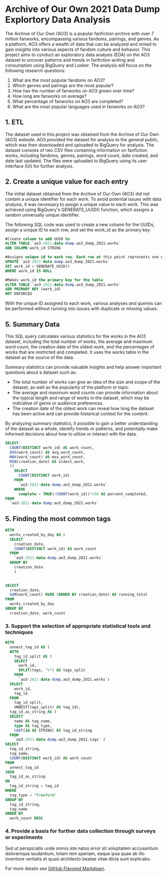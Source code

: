# Archive of Our Own 2021 Data Dump Explortory Data Analysis 
The Archive of Our Own (AO3) is a popular fanfiction archive with over 7 million fanworks, encompassing various fandoms, pairings, and genres. As a platform, AO3 offers a wealth of data that can be analyzed and mined to gain insights into various aspects of fandom culture and behavior.
This project aims to conduct an exploratory data analysis (EDA) on the AO3 dataset to uncover patterns and trends in fanfiction writing and consumption using BigQuery and Looker. The analysis will focus on the following research questions:
1. What are the most popular fandoms on AO3?
2. Which genres and pairings are the most popular?
3. How has the number of fanworks on AO3 grown over time?
4. How long are fanworks on average?
5. What percentage of fanworks on AO3 are completed?
6. What are the most popular languages used in fanworks on AO3? 

## 1. ETL 

The dataset used in this project was obtained from the Archive of Our Own (AO3) website. AO3 provided the dataset for analysis to the general public, which was then downloaded and uploaded to BigQuery for analysis. The dataset consists of two CSV files containing information on fanfiction works, including fandoms, genres, pairings, word count, date created, and date last updated. The files were uploaded to BigQuery using its user interface (UI) for further analysis.


## 2. Create a unique value for each entry

The initial dataset obtained from the Archive of Our Own (AO3) did not contain a unique identifier for each work. To avoid potential issues with data analysis, it was necessary to assign a unique value to each work. This was achieved using BigQuery's GENERATE_UUID() function, which assigns a random universally unique identifier.

The following SQL code was used to create a new column for the UUIDs, assign a unique ID to each row, and set the work_id as the primary key:


``` SQL
#Create column to add UUID to 
ALTER TABLE `ao3-2021-data-dump.ao3_dump_2021.works`
ADD COLUMN work_id STRING

#Assigns unique id to each row. Each row at this point represents one unique work
UPDATE `ao3-2021-data-dump.ao3_dump_2021.works`
SET work_id = GENERATE_UUID()
WHERE work_id IS NULL

#Makes work_id the primary key for the table 
ALTER TABLE `ao3-2021-data-dump.ao3_dump_2021.works`
ADD PRIMARY KEY (work_id)
NOT ENFORCED


```

With the unique ID assigned to each work, various analyses and queries can be performed without running into issues with duplicate or missing values. 


## 5. Summary Data

This SQL query calculates various statistics for the works in the AO3 dataset, including the total number of works, the average and maximum word count, the creation date of the oldest work, and the percentages of works that are restricted and completed. It uses the works table in the dataset as the source of the data.

Summary statistics can provide valuable insights and help answer important questions about a dataset such as:

* The total number of works can give an idea of the size and scope of the dataset, as well as the popularity of the platform or topic.
* The average and maximum word counts can provide information about the typical length and range of works in the dataset, which may be indicative of genre or audience preferences.
* The creation date of the oldest work can reveal how long the dataset has been active and can provide historical context for the content.

By analyzing summary statistics, it possible to gain a better understanding of the dataset as a whole, identify trends or patterns, and potentially make informed decisions about how to utilize or interact with the data.

``` SQL
SELECT
  COUNT(DISTINCT work_id) AS work_count,
  AVG(word_count) AS avg_word_count,
  MAX(word_count) AS max_word_count,
  MIN(creation_date) AS oldest_work, 
  ((
    SELECT
      COUNT(DISTINCT work_id)
    FROM
      `ao3-2021-data-dump.ao3_dump_2021.works`
    WHERE
      complete = TRUE)/COUNT(work_id))*100 AS percent_completed,
FROM
  `ao3-2021-data-dump.ao3_dump_2021.works`
 ```

## 5. Finding the most common tags

```SQL
WITH
  works_created_by_day AS (
  SELECT
    creation_date,
    COUNT(DISTINCT work_id) AS work_count
  FROM
    `ao3-2021-data-dump.ao3_dump_2021.works`
  GROUP BY
    creation_date
    )

  
SELECT
  creation_date,
  SUM(work_count) OVER (ORDER BY creation_date) AS running_total
FROM
  works_created_by_day
GROUP BY
  creation_date, work_count

```

### 3. Support the selection of appropriate statistical tools and techniques

``` SQL
WITH
  unnest_tag_id AS (
  WITH
    tag_id_split AS (
    SELECT
      work_id,
      SPLIT(tags, "+") AS tags_split
    FROM
      `ao3-2021-data-dump.ao3_dump_2021.works`)
  SELECT
    work_id,
    tag_id
  FROM
    tag_id_split,
    UNNEST(tags_split) AS tag_id),
  tag_id_as_string AS (
  SELECT
    name AS tag_name,
    type AS tag_type,
    CAST(id AS STRING) AS tag_id_string
  FROM
    `ao3-2021-data-dump.ao3_dump_2021.tags` )
SELECT
  tag_id_string,
  tag_name,
  COUNT(DISTINCT work_id) AS work_count
FROM
  unnest_tag_id
JOIN
  tag_id_as_string
ON
  tag_id_string = tag_id
WHERE
  tag_type = "Freeform"
GROUP BY
  tag_id_string,
  tag_name
ORDER BY
  work_count DESC
```
### 4. Provide a basis for further data collection through surveys or experiments

Sed ut perspiciatis unde omnis iste natus error sit voluptatem accusantium doloremque laudantium, totam rem aperiam, eaque ipsa quae ab illo inventore veritatis et quasi architecto beatae vitae dicta sunt explicabo. 

For more details see [GitHub Flavored Markdown](https://guides.github.com/features/mastering-markdown/).
